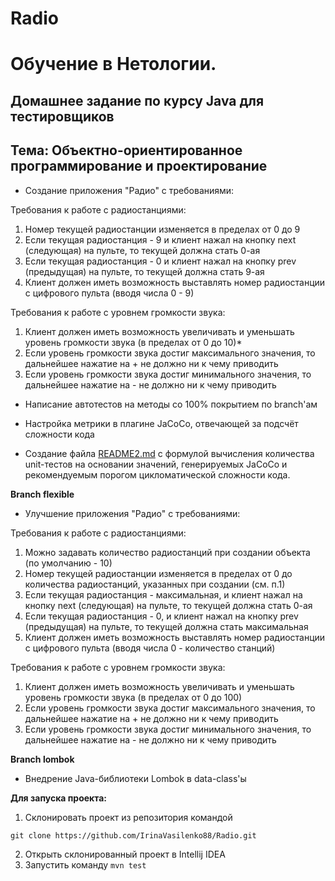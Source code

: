 # Radio

# Обучение в Нетологии.

## Домашнее задание по курсу Java для тестировщиков

## Тема: Объектно-ориентированное программирование и проектирование

- Создание приложения "Радио" с требованиями:

Требования к работе с радиостанциями:

1. Номер текущей радиостанции изменяется в пределах от 0 до 9
1. Если текущая радиостанция - 9 и клиент нажал на кнопку next (следующая) на пульте, то текущей должна стать 0-ая
1. Если текущая радиостанция - 0 и клиент нажал на кнопку prev (предыдущая) на пульте, то текущей должна стать 9-ая
1. Клиент должен иметь возможность выставлять номер радиостанции с цифрового пульта (вводя числа 0 - 9)

Требования к работе с уровнем громкости звука:

1. Клиент должен иметь возможность увеличивать и уменьшать уровень громкости звука (в пределах от 0 до 10)*
1. Если уровень громкости звука достиг максимального значения, то дальнейшее нажатие на + не должно ни к чему приводить
1. Если уровень громкости звука достиг минимального значения, то дальнейшее нажатие на - не должно ни к чему приводить

- Написание автотестов на методы со 100% покрытием по branch'ам

- Настройка метрики в плагине JaCoCo, отвечающей за подсчёт сложности кода

- Создание файла [README2.md](https://github.com/IrinaVasilenko88/Radio/blob/master/README2.md) с формулой вычисления количества unit-тестов на основании значений, генерируемых JaCoCo и рекомендуемым порогом цикломатической сложности кода. 

**Branch flexible**

- Улучшение приложения "Радио" с требованиями:

Требования к работе с радиостанциями:

1. Можно задавать количество радиостанций при создании объекта (по умолчанию - 10)
1. Номер текущей радиостанции изменяется в пределах от 0 до количества радиостанций, указанных при создании (см. п.1)
1. Если текущая радиостанция - максимальная, и клиент нажал на кнопку next (следующая) на пульте, то текущей должна стать 0-ая
1. Если текущая радиостанция - 0, и клиент нажал на кнопку prev (предыдущая) на пульте, то текущей должна стать максимальная
1. Клиент должен иметь возможность выставлять номер радиостанции с цифрового пульта (вводя числа 0 - количество станций)

Требования к работе с уровнем громкости звука:

1. Клиент должен иметь возможность увеличивать и уменьшать уровень громкости звука (в пределах от 0 до 100)
1. Если уровень громкости звука достиг максимального значения, то дальнейшее нажатие на + не должно ни к чему приводить
1. Если уровень громкости звука достиг минимального значения, то дальнейшее нажатие на - не должно ни к чему приводить

**Branch lombok**
- Внедрение Java-библиотеки Lombok в data-class'ы

**Для запуска проекта:**
1. Склонировать проект из репозитория командой 

```
git clone https://github.com/IrinaVasilenko88/Radio.git
``` 
2. Открыть склонированный проект в Intellij IDEA
3. Запустить команду ```mvn test```
